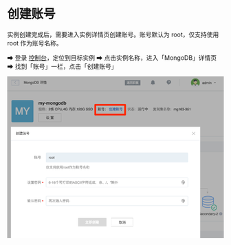 # 创建账号

实例创建完成后，需要进入实例详情页创建账号。账号默认为 root，仅支持使用 root 作为账号名称。

➡ 登录 [控制台](https://c.163.com/dashboard#/m/mongodb/)，定位到目标实例
➡ 点击实例名称，进入「MongoDB」详情页
➡ 找到「账号」一栏，点击「创建账号」

![](../../image/使用指南-账号管理-创建账号.png)